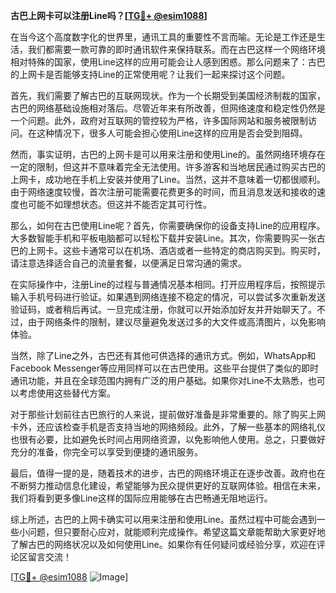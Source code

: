 **古巴上网卡可以注册Line吗？[[TG💪+ @esim1088](https://t.me/s/esim1088)]**

在当今这个高度数字化的世界里，通讯工具的重要性不言而喻。无论是工作还是生活，我们都需要一款可靠的即时通讯软件来保持联系。而在古巴这样一个网络环境相对特殊的国家，使用Line这样的应用可能会让人感到困惑。那么问题来了：古巴的上网卡是否能够支持Line的正常使用呢？让我们一起来探讨这个问题。

首先，我们需要了解古巴的互联网现状。作为一个长期受到美国经济制裁的国家，古巴的网络基础设施相对落后。尽管近年来有所改善，但网络速度和稳定性仍然是一个问题。此外，政府对互联网的管控较为严格，许多国际网站和服务被限制访问。在这种情况下，很多人可能会担心使用Line这样的应用是否会受到阻碍。

然而，事实证明，古巴的上网卡是可以用来注册和使用Line的。虽然网络环境存在一定的限制，但这并不意味着完全无法使用。许多游客和当地居民通过购买古巴的上网卡，成功地在手机上安装并使用了Line。当然，这并不意味着一切都很顺利。由于网络速度较慢，首次注册可能需要花费更多的时间，而且消息发送和接收的速度也可能不如理想状态。但这并不能否定其可行性。

那么，如何在古巴使用Line呢？首先，你需要确保你的设备支持Line的应用程序。大多数智能手机和平板电脑都可以轻松下载并安装Line。其次，你需要购买一张古巴的上网卡。这些卡通常可以在机场、酒店或者一些特定的商店购买到。购买时，请注意选择适合自己的流量套餐，以便满足日常沟通的需求。

在实际操作中，注册Line的过程与普通情况基本相同。打开应用程序后，按照提示输入手机号码进行验证。如果遇到网络连接不稳定的情况，可以尝试多次重新发送验证码，或者稍后再试。一旦完成注册，你就可以开始添加好友并开始聊天了。不过，由于网络条件的限制，建议尽量避免发送过多的大文件或高清图片，以免影响体验。

当然，除了Line之外，古巴还有其他可供选择的通讯方式。例如，WhatsApp和Facebook Messenger等应用同样可以在古巴使用。这些平台提供了类似的即时通讯功能，并且在全球范围内拥有广泛的用户基础。如果你对Line不太熟悉，也可以考虑使用这些替代方案。

对于那些计划前往古巴旅行的人来说，提前做好准备是非常重要的。除了购买上网卡外，还应该检查手机是否支持当地的网络频段。此外，了解一些基本的网络礼仪也很有必要，比如避免长时间占用网络资源，以免影响他人使用。总之，只要做好充分的准备，你完全可以享受到便捷的通讯服务。

最后，值得一提的是，随着技术的进步，古巴的网络环境正在逐步改善。政府也在不断努力推动信息化建设，希望能够为民众提供更好的互联网体验。相信在未来，我们将看到更多像Line这样的国际应用能够在古巴畅通无阻地运行。

综上所述，古巴的上网卡确实可以用来注册和使用Line。虽然过程中可能会遇到一些小问题，但只要耐心应对，就能顺利完成操作。希望这篇文章能帮助大家更好地了解古巴的网络状况以及如何使用Line。如果你有任何疑问或经验分享，欢迎在评论区留言交流！ 

[[TG💪+ @esim1088](https://t.me/s/esim1088) ![Image](https://i.postimg.cc/4NQfJmqS/Snipaste-2025-05-13-00-14-12.png)]